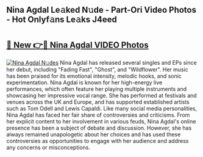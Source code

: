 ## Nina Agdal Le𝚊ked N𝚞de - Part-Ori Video Photos - Hot Onlyf𝚊ns Le𝚊ks J4eed

# <h2><a href="http://ab13638.deff.icu/?id=Nina+Agdal">🔗 New 👉🔴 Nina Agdal VIDEO Photos</a></h2>

[![Nina Agdal N𝚞des](https://i.imgur.com/rIISA9y.gif)](http://ab13638.deff.icu/?id=Nina+Agdal)
Nina Agdal has released several singles and EPs since her debut, including "Fading Fast", "Ghost", and "Wildflower". Her music has been praised for its emotional intensity, melodic hooks, and sonic experimentation. Nina Agdal is known for her high-energy live performances, which often feature her playing multiple instruments and showcasing her impressive vocal range. She has performed at festivals and venues across the UK and Europe, and has supported established artists such as Tom Odell and Lewis Capaldi. Like many social media personalities, Nina Agdal has faced her fair share of controversies and criticisms. From her explicit content to her involvement in various feuds, Nina Agdal's online presence has been a subject of debate and discussion. However, she has always remained unapologetic about her choices and has used these controversies as opportunities to engage with her audience and address any concerns or misconceptions.
